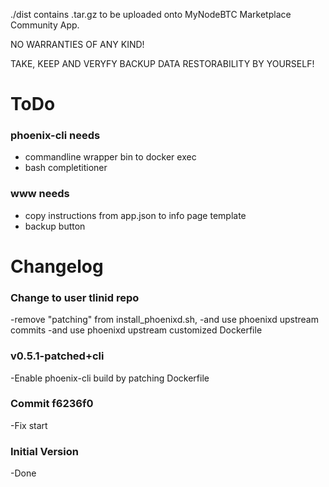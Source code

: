 ./dist contains .tar.gz to be uploaded onto MyNodeBTC Marketplace Community App.

NO WARRANTIES OF ANY KIND!

TAKE, KEEP AND VERYFY BACKUP DATA RESTORABILITY BY YOURSELF!

# ToDo

### phoenix-cli needs 
* commandline wrapper bin to docker exec
* bash completitioner

### www needs
* copy instructions from app.json to info page template
* backup button

# Changelog

### Change to user tlinid repo
-remove "patching" from install_phoenixd.sh,
-and use phoenixd upstream commits
-and use phoenixd upstream customized Dockerfile

### v0.5.1-patched+cli
-Enable phoenix-cli build by patching Dockerfile

### Commit f6236f0
-Fix start

### Initial Version
-Done

